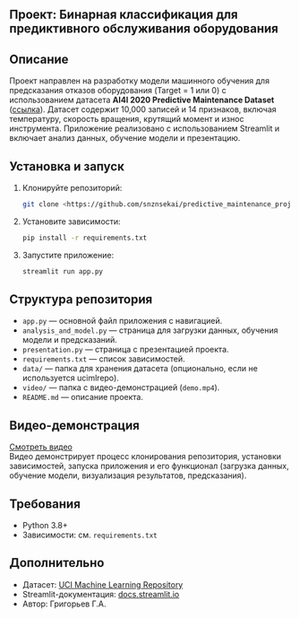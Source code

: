 ## Проект: Бинарная классификация для предиктивного обслуживания оборудования

## Описание
Проект направлен на разработку модели машинного обучения для предсказания отказов оборудования (Target = 1 или 0) с использованием датасета **AI4I 2020 Predictive Maintenance Dataset** ([ссылка](https://archive.ics.uci.edu/dataset/601/predictive+maintenance+dataset)). Датасет содержит 10,000 записей и 14 признаков, включая температуру, скорость вращения, крутящий момент и износ инструмента. Приложение реализовано с использованием Streamlit и включает анализ данных, обучение модели и презентацию.

## Установка и запуск
1. Клонируйте репозиторий:
   ```bash
   git clone <https://github.com/snznsekai/predictive_maintenance_project.git>
   ```
2. Установите зависимости:
   ```bash
   pip install -r requirements.txt
   ```
3. Запустите приложение:
   ```bash
   streamlit run app.py
   ```

## Структура репозитория
- `app.py` — основной файл приложения с навигацией.
- `analysis_and_model.py` — страница для загрузки данных, обучения модели и предсказаний.
- `presentation.py` — страница с презентацией проекта.
- `requirements.txt` — список зависимостей.
- `data/` — папка для хранения датасета (опционально, если не используется ucimlrepo).
- `video/` — папка с видео-демонстрацией (`demo.mp4`).
- `README.md` — описание проекта.

## Видео-демонстрация
[Смотреть видео](video/demo.mp4)  
Видео демонстрирует процесс клонирования репозитория, установки зависимостей, запуска приложения и его функционал (загрузка данных, обучение модели, визуализация результатов, предсказания).

## Требования
- Python 3.8+
- Зависимости: см. `requirements.txt`

## Дополнительно
- Датасет: [UCI Machine Learning Repository](https://archive.ics.uci.edu/dataset/601/predictive+maintenance+dataset)
- Streamlit-документация: [docs.streamlit.io](https://docs.streamlit.io/)
- Автор: Григорьев Г.А.
